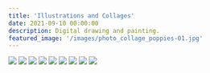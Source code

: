 ```yaml
---
title: 'Illustrations and Collages'
date: 2021-09-10 00:00:00
description: Digital drawing and painting.
featured_image: '/images/photo_collage_poppies-01.jpg'
---
```


<div class="gallery" data-columns="3">
	<img src="/images/text_parrots_gif.gif">
	<img src="/images/Icons-&-Text.jpg">
	<img src="/images/photo_collage_poppies-01.jpg">	
	<img src="/images/retro_pool.jpg">
	<img src="/images/glitch.JPG">
	<img src="/images/handsupfrog.jpg">
	<img src="/images/window-seat-small.JPG">
	<img src="/images/schoolchildren.jpg">
	<img src="/images/finch-plate-mockup.JPG">
	
</div>
